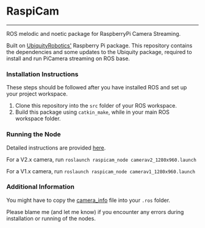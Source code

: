 # RaspiCam
----------
ROS melodic and noetic package for RaspberryPi Camera Streaming.

Built on [UbiquityRobotics'](https://github.com/UbiquityRobotics/raspicam_node) Raspberry Pi package. This repository contains the dependencies and some updates to the Ubiquity package, required to install and run PiCamera streaming on ROS base.

### Installation Instructions
These steps should be followed after you have installed ROS and set up your project workspace. 

1) Clone this repository into the ```src``` folder of your ROS workspace. 
2) Build this package using ```catkin_make```, while in your main ROS workspace folder.

### Running the Node
Detailed instructions are provided [here](https://github.com/KandimallaPrat/raspicam/tree/master/raspicam_node#readme). 

For a V2.x camera, run `roslaunch raspicam_node camerav2_1280x960.launch`

For a V1.x camera, run `roslaunch raspicam_node camerav1_1280x960.launch`

### Additional Information 
You might have to copy the [camera_info](https://github.com/KandimallaPrat/raspicam/tree/master/raspicam_node/camera_info) file into your ```.ros``` folder. 


Please blame me (and let me know) if you encounter any errors during installation or running of the nodes.
